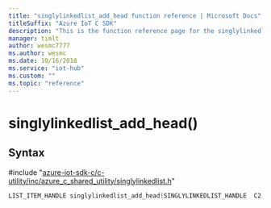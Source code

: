 ```yaml
---                             
title: "singlylinkedlist_add_head function reference | Microsoft Docs" 
titleSuffix: "Azure IoT C SDK"            
description: "This is the function reference page for the singlylinkedlist_add_head() function in the Azure IoT C SDK. This SDK is used with Azure IoT Hub and Azure IoT Hub Device Provisioning Service"            
manager: timlt                 
author: wesmc7777              
ms.author: wesmc               
ms.date: 10/16/2018                    
ms.service: "iot-hub"             
ms.custom: ""                
ms.topic: "reference"        
---                            
```


# singlylinkedlist_add_head()

## Syntax

\#include "[azure-iot-sdk-c/c-utility/inc/azure_c_shared_utility/singlylinkedlist.h](../singlylinkedlist-h.md)"  
```C
LIST_ITEM_HANDLE singlylinkedlist_add_head(SINGLYLINKEDLIST_HANDLE  C2);
```

